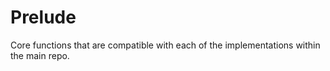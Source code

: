 Prelude
=======

Core functions that are compatible with each of the implementations within the
main repo.
